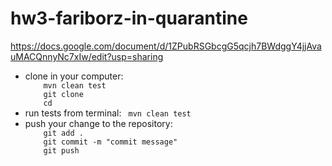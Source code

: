 # hw3-fariborz-in-quarantine
https://docs.google.com/document/d/1ZPubRSGbcgG5qcjh7BWdggY4jjAvauMACQnnyNc7xIw/edit?usp=sharing


<ul>
<li>
clone in your computer: 
<code>
    mvn clean test 
    git clone <repo_url>
    cd <repo_dir>
</code>
</li>

<li>
run tests from terminal: 
   <code> mvn clean test </code>
</li>

<li>
push your change to the repository: 
<code>
    git add . 
    git commit -m "commit message"
    git push
</code>
</li>